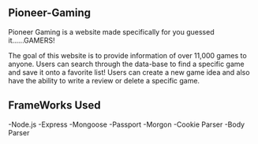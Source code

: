 ## Pioneer-Gaming


Pioneer Gaming is a website made specifically for you guessed it......GAMERS!

The goal of this website is to provide information of over 11,000 games to anyone. Users can search through the data-base to find a specific game and save it onto a favorite list! Users can create a new game idea and also have the ability to write a review or delete a specific game.

## FrameWorks Used
-Node.js
-Express
-Mongoose
-Passport
-Morgon
-Cookie Parser
-Body Parser 

